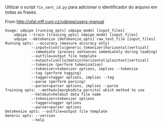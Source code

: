 Utilizar o script `fix_sent_id.py` para adicionar o identificador do arquivo em todas as frases.

From http://ufal.mff.cuni.cz/udpipe/users-manual

    Usage: udpipe [running_opts] udpipe_model [input_files]
        udpipe --train [training_opts] udpipe_model [input_files]
        udpipe --detokenize [detokenize_opts] raw_text_file [input_files]
    Running opts: --accuracy (measure accuracy only)
                --input=[conllu|generic_tokenizer|horizontal|vertical]
                --immediate (process sentences immediately during loading)
                --outfile=output file template
                --output=[conllu|matxin|horizontal|plaintext|vertical]
                --tokenize (perform tokenization)
                --tokenizer=tokenizer options, implies --tokenize
                --tag (perform tagging)
                --tagger=tagger options, implies --tag
                --parse (perform parsing)
                --parser=parser options, implies --parse
    Training opts: --method=[morphodita_parsito] which method to use
                --heldout=heldout data file name
                --tokenizer=tokenizer options
                --tagger=tagger options
                --parser=parser options
    Detokenize opts: --outfile=output file template
    Generic opts: --version
                --help
